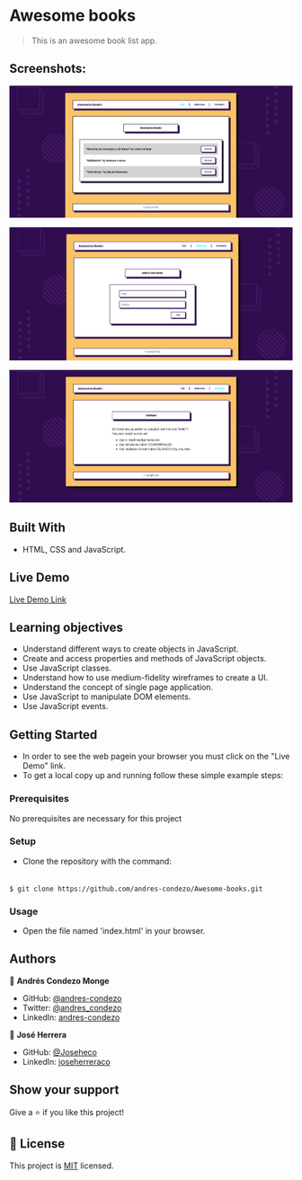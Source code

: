 # Awesome books

>	This is an awesome book list app.

## Screenshots:

![screenshot](./src/img/screenshot-list.png)

![screenshot](./src/img/screenshot-add-new.png)

![screenshot](./src/img/screenshot-contact.png)


## Built With

- HTML, CSS and JavaScript.

## Live Demo

[Live Demo Link](https://andres-condezo.github.io/Awesome-books/)


## Learning objectives

- Understand different ways to create objects in JavaScript.
- Create and access properties and methods of JavaScript objects.
- Use JavaScript classes.
- Understand how to use medium-fidelity wireframes to create a UI.
- Understand the concept of single page application.
- Use JavaScript to manipulate DOM elements.
- Use JavaScript events.

## Getting Started

- In order to see the web pagein your browser you must click on the "Live Demo" link.
- To get a local copy up and running follow these simple example steps:

### Prerequisites

No prerequisites are necessary for this project

### Setup

- Clone the repository with the command:

<code>
$ git clone https://github.com/andres-condezo/Awesome-books.git
</code>

### Usage
- Open the file named 'index.html' in your browser.


## Authors

👤 **Andrés Condezo Monge**

- GitHub: [@andres-condezo](https://github.com/andres-condezo)
- Twitter: [@andres_condezo](https://twitter.com/andres_condezo)
- LinkedIn: [andres-condezo](https://linkedin.com/in/andres-condezo)

👤 **José Herrera**

- GitHub: [@Joseheco](https://github.com/joseheco)
- LinkedIn: [joseherreraco](https://linkedin.com/in/joseherreraco)

## Show your support

Give a ⭐️ if you like this project!

## 📝 License

This project is [MIT](./MIT.md) licensed.
